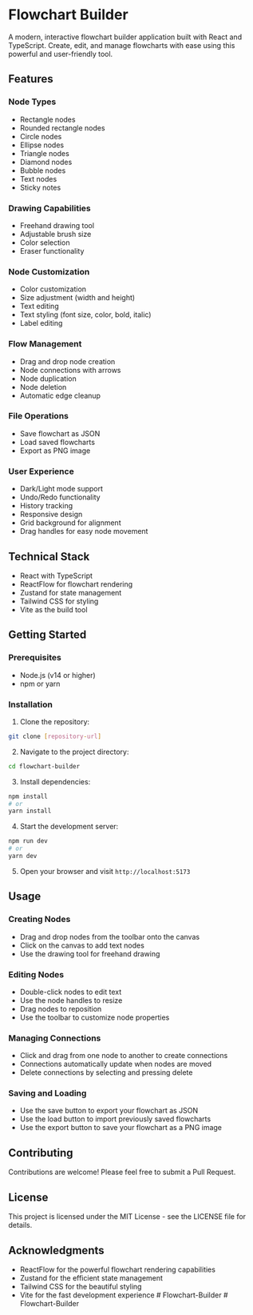 # Flowchart Builder

A modern, interactive flowchart builder application built with React and TypeScript. Create, edit, and manage flowcharts with ease using this powerful and user-friendly tool.

## Features

### Node Types

- Rectangle nodes
- Rounded rectangle nodes
- Circle nodes
- Ellipse nodes
- Triangle nodes
- Diamond nodes
- Bubble nodes
- Text nodes
- Sticky notes

### Drawing Capabilities

- Freehand drawing tool
- Adjustable brush size
- Color selection
- Eraser functionality

### Node Customization

- Color customization
- Size adjustment (width and height)
- Text editing
- Text styling (font size, color, bold, italic)
- Label editing

### Flow Management

- Drag and drop node creation
- Node connections with arrows
- Node duplication
- Node deletion
- Automatic edge cleanup

### File Operations

- Save flowchart as JSON
- Load saved flowcharts
- Export as PNG image

### User Experience

- Dark/Light mode support
- Undo/Redo functionality
- History tracking
- Responsive design
- Grid background for alignment
- Drag handles for easy node movement

## Technical Stack

- React with TypeScript
- ReactFlow for flowchart rendering
- Zustand for state management
- Tailwind CSS for styling
- Vite as the build tool

## Getting Started

### Prerequisites

- Node.js (v14 or higher)
- npm or yarn

### Installation

1. Clone the repository:

```bash
git clone [repository-url]
```

2. Navigate to the project directory:

```bash
cd flowchart-builder
```

3. Install dependencies:

```bash
npm install
# or
yarn install
```

4. Start the development server:

```bash
npm run dev
# or
yarn dev
```

5. Open your browser and visit `http://localhost:5173`

## Usage

### Creating Nodes

- Drag and drop nodes from the toolbar onto the canvas
- Click on the canvas to add text nodes
- Use the drawing tool for freehand drawing

### Editing Nodes

- Double-click nodes to edit text
- Use the node handles to resize
- Drag nodes to reposition
- Use the toolbar to customize node properties

### Managing Connections

- Click and drag from one node to another to create connections
- Connections automatically update when nodes are moved
- Delete connections by selecting and pressing delete

### Saving and Loading

- Use the save button to export your flowchart as JSON
- Use the load button to import previously saved flowcharts
- Use the export button to save your flowchart as a PNG image

## Contributing

Contributions are welcome! Please feel free to submit a Pull Request.

## License

This project is licensed under the MIT License - see the LICENSE file for details.

## Acknowledgments

- ReactFlow for the powerful flowchart rendering capabilities
- Zustand for the efficient state management
- Tailwind CSS for the beautiful styling
- Vite for the fast development experience
#   F l o w c h a r t - B u i l d e r  
 #   F l o w c h a r t - B u i l d e r  
 